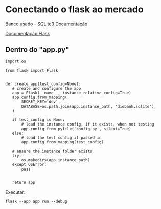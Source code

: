 # Conectando o flask ao mercado

Banco usado - SQLite3 [Documentação](https://sqlite.org/)

[Documentação Flask](https://flask.palletsprojects.com/en/stable/)

## Dentro do "app.py"
 ```
 import os

from flask import Flask


def create_app(test_config=None):
    # create and configure the app
    app = Flask(__name__, instance_relative_config=True)
    app.config.from_mapping(
        SECRET_KEY='dev',
        DATABASE=os.path.join(app.instance_path, 'diobank.sqlite'),
    )

    if test_config is None:
        # load the instance config, if it exists, when not testing
        app.config.from_pyfile('config.py', silent=True)
    else:
        # load the test config if passed in
        app.config.from_mapping(test_config)

    # ensure the instance folder exists
    try:
        os.makedirs(app.instance_path)
    except OSError:
        pass


    return app
```

Executar: 

```
flask --app app run --debug   
```